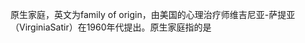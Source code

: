 
原生家庭，英文为family of origin，由美国的心理治疗师维吉尼亚-萨提亚（VirginiaSatir）在1960年代提出。原生家庭指的是











<!--stackedit_data:
eyJoaXN0b3J5IjpbMjAzNTkxMzgzNiwtMTE1MzYxOTAxNSwyMD
M0MTE3MDkyLDk2OTI2NTgwNl19
-->